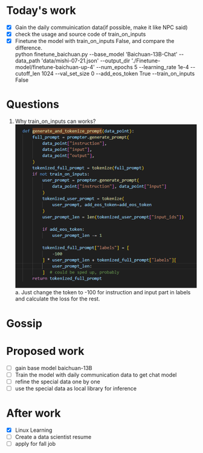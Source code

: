 # Today's work  
- [x] Gain the daily commuinication data(if possible, make it like NPC said)  
- [x] check the usage and source code of train_on_inputs  
- [x] Finetune the model with train_on_inputs False, and compare the difference.  
python finetune_baichuan.py --base_model 'Baichuan-13B-Chat' --data_path 'data/mishi-07-21.json' --output_dir './Finetune-model/finetune-baichuan-up-4' --num_epochs 5  --learning_rate 1e-4 --cutoff_len 1024 --val_set_size 0  --add_eos_token True --train_on_inputs False  
# Questions  
1. Why train_on_inputs can works?  
![pic](Screenshots/2023-08-01-pic1.jpg)  
    a. Just change the token to -100 for instruction and input part in labels and calculate the loss for the rest.  
# Gossip  
# Proposed work  
- [ ] gain base model baichuan-13B  
- [ ] Train the model with daily communication data to get chat model  
- [ ] refine the special data one by one  
- [ ] use the special data as local library for inference  
# After work
- [x] Linux Learning  
- [ ] Create a data scientist resume  
- [ ] apply for fall job  
